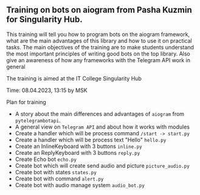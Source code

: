 ## Training on bots on aiogram from Pasha Kuzmin for Singularity Hub.
This training will tell you how to program bots on the aiogram framework, what are the main advantages of this library and how to use it on practical tasks. The main objectives of the training are to make students understand the most important principles of writing good bots on the top library. Also give an awareness of how any frameworks with the Telegram API work in general

The training is aimed at the IT College Singularity Hub

Time: 08.04.2023, 13:15 by MSK

Plan for training
- А story about the main differences and advantages of `aiogram` from `pytelegrambotapi`.
- A general view on `Telegram API` and about how it works with modules
- Create a handler which will be process command  ``/start -> start.py``
- Create a handler which will be process text "Hello"  ``hello.py``
- Create an InlineKeyboard with 3 buttons  ``inline.py``
- Create an ReplyKeyboard with 3 buttons  ``reply.py``
- Create Echo bot ``echo.py``
- Create bot which will create send audio and picture ``picture_audio.py``
- Create bot with states ``states.py``
- Create bot with command ``alert.py``
- Create bot with audio manage system `audio_bot.py`

